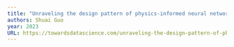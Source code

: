 ```yaml
---
title: "Unraveling the design pattern of physics-informed neural networks: Series 05"
authors: Shuai Guo
year: 2023
URL: https://towardsdatascience.com/unraveling-the-design-pattern-of-physics-informed-neural-networks-part-05-67a35a984b23
---
```


